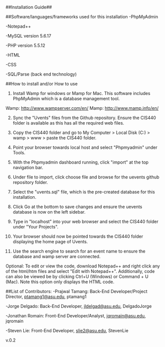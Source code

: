 ##Installation Guide##

##Software/languages/frameworks used for this installation
-PhpMyAdmin 

-Notepad++

-MySQL version 5.6.17

-PHP version 5.5.12

-HTML

-CSS

-SQL/Parse (back end technology)

##How to install and/or How to use

1. Install Wamp for windows or Mamp for Mac. This software includes PhpMyAdmin which is a database management tool.

Wamp: http://www.wampserver.com/en/
Mamp: http://www.mamp.info/en/

2. Sync the "Uvents" files from the Github repository. Ensure the CIS440 folder is available as this has all the required web files.

3. Copy the CIS440 folder and go to My Computer > Local Disk (C:) > wamp > www > paste the CIS440 folder.

4. Point your browser towards local host and select "Phpmyadmin" under Tools.

5. With the Phpmyadmin dashboard running, click "import" at the top navigation bar.

6. Under file to import, click choose file and browse for the uevents github repository folder.

7. Select the "uvents.sql" file, which is the pre-created database for this installation.

8. Click Go at the bottom to save changes and ensure the uevents database is now on the left sidebar. 

9. Type in "localhost" into your web browser and select the CIS440 folder under "Your Projects". 

10. Your browser should now be pointed towards the CIS440 folder displaying the home page of Uvents.

11. Use the search engine to search for an event name to ensure the database and wamp server are connected. 

Optional: To edit or view the code, download Notepad++ and right click any of the html/htm files and select "Edit with Notepad++".
Additionally, code can also be viewed be by clicking Ctrl+U (Windows) or Command + U (Mac). Note this option only displays the HTML code.

##List of Contributors: 
-Prajwal Tamang: Back-End Developer/Project Director, ptamang1@asu.edu, ptamang1

-Jorge Delgado: Back-End Developer, jldelgad@asu.edu, DelgadoJorge 

-Jonathan Romain: Front-End Developer/Analyst, jqromain@asu.edu, jqromain

-Steven Lie: Front-End Developer, slie2@asu.edu, StevenLie

v.0.2
 
